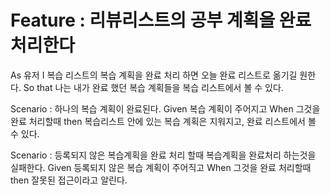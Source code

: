 # Feature : 리뷰리스트의 공부 계획을 완료처리한다

As 유저
I 복습 리스트의 복습 계획을 완료 처리 하면 오늘 완료 리스트로 옮기길 원한다.
So that 나는 내가 완료 했던 복습 계획들을 복습 리스트에서 볼 수 있다.

Scenario : 하나의 복습 계획이 완료된다.
    Given 복습 계획이 주어지고
    When 그것을 완료 처리할때
    then 복습리스트 안에 있는 복습 계획은 지워지고, 완료 리스트에서 볼 수 있다.

Scenario : 등록되지 않은 복습계획을 완료 처리 할때 복습계획을 완료처리 하는것을 실패한다.
    Given 등록되지 않은 복습 계획이 주어직고
    When 그것을 완료 처리할때
    then 잘못된 접근이라고 알린다.
